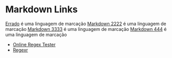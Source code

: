 # Markdown Links

[Errado](http://pt.wikipedia.org/wiki/Makdown) é uma linguagem de marcação
[Markdown 2222](https://pt.wikipedia.org/wiki/Markdown) é uma linguagem de marcação
[Markdown 3333](https://pt.wikipedia.org/wiki/Markdown) é uma linguagem de marcação
[Markdown 444](https://pt.wikipedia.org/wiki/Markdown) é uma linguagem de marcação

* [Online Regex Tester](https://regex101.com/)
* [Regexr](https://regexr.com/)
